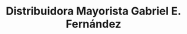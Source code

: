 ---
title: "Distribuidora Mayorista Gabriel E. Fernández"
url: /san-cayetano/distribuidora-mayorista-gabriel-e-fernandez/
shop: Großhandel
---